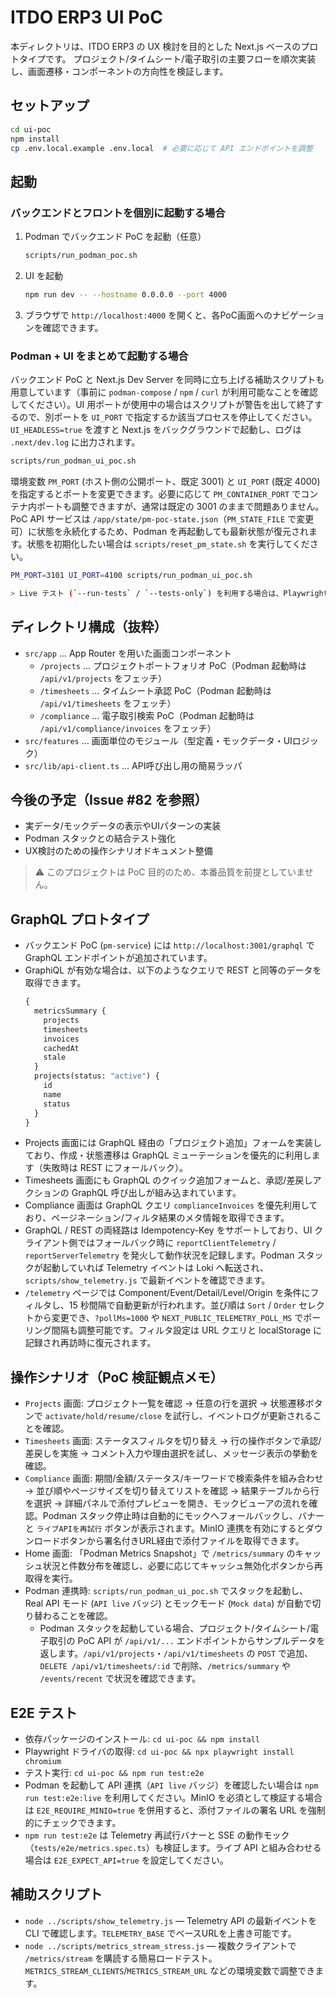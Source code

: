 # ITDO ERP3 UI PoC

本ディレクトリは、ITDO ERP3 の UX 検討を目的とした Next.js ベースのプロトタイプです。
プロジェクト/タイムシート/電子取引の主要フローを順次実装し、画面遷移・コンポーネントの方向性を検証します。

## セットアップ

```bash
cd ui-poc
npm install
cp .env.local.example .env.local  # 必要に応じて API エンドポイントを調整
```

## 起動

### バックエンドとフロントを個別に起動する場合

1. Podman でバックエンド PoC を起動（任意）
   ```bash
   scripts/run_podman_poc.sh
   ```
2. UI を起動
   ```bash
   npm run dev -- --hostname 0.0.0.0 --port 4000
   ```
3. ブラウザで `http://localhost:4000` を開くと、各PoC画面へのナビゲーションを確認できます。

### Podman + UI をまとめて起動する場合

バックエンド PoC と Next.js Dev Server を同時に立ち上げる補助スクリプトも用意しています（事前に `podman-compose` / `npm` / `curl` が利用可能なことを確認してください）。UI 用ポートが使用中の場合はスクリプトが警告を出して終了するので、別ポートを `UI_PORT` で指定するか該当プロセスを停止してください。`UI_HEADLESS=true` を渡すと Next.js をバックグラウンドで起動し、ログは `.next/dev.log` に出力されます。

```bash
scripts/run_podman_ui_poc.sh
```

環境変数 `PM_PORT` (ホスト側の公開ポート、既定 3001) と `UI_PORT` (既定 4000) を指定するとポートを変更できます。必要に応じて `PM_CONTAINER_PORT` でコンテナ内ポートも調整できますが、通常は既定の 3001 のままで問題ありません。PoC API サービスは `/app/state/pm-poc-state.json`（`PM_STATE_FILE` で変更可）に状態を永続化するため、Podman を再起動しても最新状態が復元されます。状態を初期化したい場合は `scripts/reset_pm_state.sh` を実行してください。

```bash
PM_PORT=3101 UI_PORT=4100 scripts/run_podman_ui_poc.sh

> Live テスト (`--run-tests` / `--tests-only`) を利用する場合は、Playwright の実行前に PoC API を既定ポート（3001）へ一旦リダイレクトするため、環境変数 `FORCE_PM_PORT` で強制ポートを指定できます。Podman スタックを独自ポートで常用している場合は、テスト専用に `FORCE_PM_PORT=3001` を維持するか、Playwright 側の `PM_PORT` を合わせて上書きしてください。
```

## ディレクトリ構成（抜粋）

- `src/app` … App Router を用いた画面コンポーネント
  - `/projects` … プロジェクトポートフォリオ PoC（Podman 起動時は `/api/v1/projects` をフェッチ）
  - `/timesheets` … タイムシート承認 PoC（Podman 起動時は `/api/v1/timesheets` をフェッチ）
  - `/compliance` … 電子取引検索 PoC（Podman 起動時は `/api/v1/compliance/invoices` をフェッチ）
- `src/features` … 画面単位のモジュール（型定義・モックデータ・UIロジック）
- `src/lib/api-client.ts` … API呼び出し用の簡易ラッパ

## 今後の予定（Issue #82 を参照）
- 実データ/モックデータの表示やUIパターンの実装
- Podman スタックとの結合テスト強化
- UX検討のための操作シナリオドキュメント整備

> ⚠️ このプロジェクトは PoC 目的のため、本番品質を前提としていません。

## GraphQL プロトタイプ
- バックエンド PoC (`pm-service`) には `http://localhost:3001/graphql` で GraphQL エンドポイントが追加されています。
- GraphiQL が有効な場合は、以下のようなクエリで REST と同等のデータを取得できます。
  ```graphql
  {
    metricsSummary {
      projects
      timesheets
      invoices
      cachedAt
      stale
    }
    projects(status: "active") {
      id
      name
      status
    }
  }
  ```
- Projects 画面には GraphQL 経由の「プロジェクト追加」フォームを実装しており、作成・状態遷移は GraphQL ミューテーションを優先的に利用します（失敗時は REST にフォールバック）。
- Timesheets 画面にも GraphQL のクイック追加フォームと、承認/差戻しアクションの GraphQL 呼び出しが組み込まれています。
- Compliance 画面は GraphQL クエリ `complianceInvoices` を優先利用しており、ページネーション/フィルタ結果のメタ情報を取得できます。
- GraphQL / REST の両経路は Idempotency-Key をサポートしており、UI クライアント側ではフォールバック時に `reportClientTelemetry` / `reportServerTelemetry` を発火して動作状況を記録します。Podman スタックが起動していれば Telemetry イベントは Loki へ転送され、`scripts/show_telemetry.js` で最新イベントを確認できます。
- `/telemetry` ページでは Component/Event/Detail/Level/Origin を条件にフィルタし、15 秒間隔で自動更新が行われます。並び順は `Sort` / `Order` セレクトから変更でき、`?pollMs=1000` や `NEXT_PUBLIC_TELEMETRY_POLL_MS` でポーリング間隔も調整可能です。フィルタ設定は URL クエリと localStorage に記録され再訪時に復元されます。

## 操作シナリオ（PoC 検証観点メモ）
- `Projects` 画面: プロジェクト一覧を確認 → 任意の行を選択 → 状態遷移ボタンで `activate/hold/resume/close` を試行し、イベントログが更新されることを確認。
- `Timesheets` 画面: ステータスフィルタを切り替え → 行の操作ボタンで承認/差戻しを実施 → コメント入力や理由選択を試し、メッセージ表示の挙動を確認。
- `Compliance` 画面: 期間/金額/ステータス/キーワードで検索条件を組み合わせ → 並び順やページサイズを切り替えてリストを確認 → 結果テーブルから行を選択 → 詳細パネルで添付プレビューを開き、モックビューアの流れを確認。Podman スタック停止時は自動的にモックへフォールバックし、バナーと `ライブAPIを再試行` ボタンが表示されます。MinIO 連携を有効にするとダウンロードボタンから署名付きURL経由で添付ファイルを取得できます。
- Home 画面: 「Podman Metrics Snapshot」で `/metrics/summary` のキャッシュ状況と件数分布を確認し、必要に応じてキャッシュ無効化ボタンから再取得を実行。
- Podman 連携時: `scripts/run_podman_ui_poc.sh` でスタックを起動し、Real API モード (`API live` バッジ) とモックモード (`Mock data`) が自動で切り替わることを確認。
  - Podman スタックを起動している場合、プロジェクト/タイムシート/電子取引の PoC API が `/api/v1/...` エンドポイントからサンプルデータを返します。`/api/v1/projects`・`/api/v1/timesheets` の `POST` で追加、`DELETE /api/v1/timesheets/:id` で削除、`/metrics/summary` や `/events/recent` で状況を確認できます。

## E2E テスト
- 依存パッケージのインストール: `cd ui-poc && npm install`
- Playwright ドライバの取得: `cd ui-poc && npx playwright install chromium`
- テスト実行: `cd ui-poc && npm run test:e2e`
- Podman を起動して API 連携（`API live` バッジ）を確認したい場合は `npm run test:e2e:live` を利用してください。MinIO を必須として検証する場合は `E2E_REQUIRE_MINIO=true` を併用すると、添付ファイルの署名 URL を強制的にチェックできます。
- `npm run test:e2e` は Telemetry 再試行バナーと SSE の動作モック（`tests/e2e/metrics.spec.ts`）も検証します。ライブ API と組み合わせる場合は `E2E_EXPECT_API=true` を設定してください。

## 補助スクリプト
- `node ../scripts/show_telemetry.js` — Telemetry API の最新イベントを CLI で確認します。`TELEMETRY_BASE` でベースURLを上書き可能です。
- `node ../scripts/metrics_stream_stress.js` — 複数クライアントで `/metrics/stream` を購読する簡易ロードテスト。`METRICS_STREAM_CLIENTS`/`METRICS_STREAM_URL` などの環境変数で調整できます。
